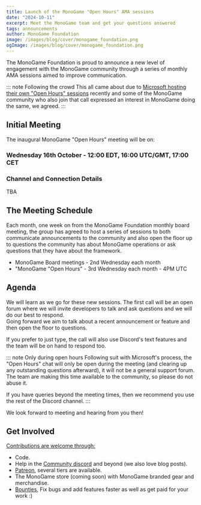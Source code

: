 ```yaml
---
title: Launch of the MonoGame "Open Hours" AMA sessions
date: "2024-10-11"
excerpt: Meet the MonoGame team and get your questions answered
tags: announcements
author: MonoGame Foundation
image: /images/blog/cover/monogame_foundation.png
ogImage: /images/blog/cover/monogame_foundation.png
---
```


The MonoGame Foundation is proud to announce a new level of engagement with the MonoGame community through a series of monthly AMA sessions aimed to improve communication.

::: note Following the crowd
This all came about due to [Microsoft hosting their own "Open Hours" sessions](https://discord.gg/msftgamedev) recently and some of the MonoGame community who also join that call expressed an interest in MonoGame doing the same, we agreed.
:::

## Initial Meeting

The inaugural MonoGame "Open Hours" meeting will be on:

### Wednesday 16th October - 12:00 EDT, 16:00 UTC/GMT, 17:00 CET 

### Channel and Connection Details

TBA

## The Meeting Schedule

Each month, one week on from the MonoGame Foundation monthly board meeting, the group has agreed to host a series of sessions to both communicate announcements to the community and also open the floor up to questions the community has about MonoGame operations or ask questions that they have about the framework.

* MonoGame Board meetings - 2nd Wednesday each month
* "MonoGame "Open Hours" - 3rd Wednesday each month - 4PM UTC

## Agenda

We will learn as we go for these new sessions. The first call will be an open forum where we will invite developers to talk and ask questions and we will do our best to respond.  
Going forward we aim to talk about a recent announcement or feature and then open the floor to questions.

If you prefer to just type, the call will also use Discord's text features and the team will be on hand to respond too.

::: note Only during open hours
Following suit with Microsoft's process, the "Open Hours" chat will only be open during the meeting (and clearing up any outstanding questions afterward), it will not be a general support forum.  The team are making this time available to the community, so please do not abuse it.

If you have queries beyond the meeting times, then we recommend you use the rest of the Discord channel.
:::

We look forward to meeting and hearing from you then!

## Get Involved

[Contributions are welcome through:](https://monogame.net/donate/)

- Code.
- Help in the [Community discord](https://discord.gg/monogame) and beyond (we also love blog posts).
- [Patreon](https://www.patreon.com/bePatron?u=3142012), several tiers are available.
- The MonoGame store (coming soon) with MonoGame branded gear and merchandise.
- [Bounties](https://github.com/MonoGame/MonoGame/issues/8120), Fix bugs and add features faster as well as get paid for your work :)
